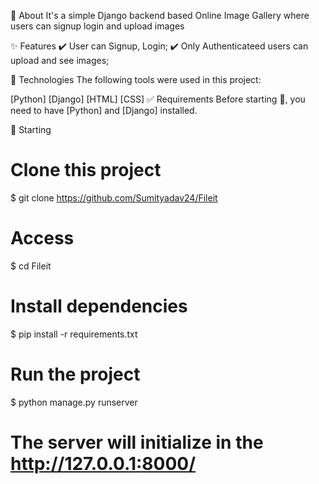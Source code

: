 🎯 About
It's a simple Django backend based Online Image Gallery where users can signup login and upload images

✨ Features
✔️ User can Signup, Login; ✔️ Only Authenticateed users can upload and see images;

🚀 Technologies
The following tools were used in this project:

[Python]
[Django]
[HTML]
[CSS]
✅ Requirements
Before starting 🏁, you need to have [Python] and [Django] installed.

🏁 Starting
# Clone this project
$ git clone https://github.com/Sumityadav24/Fileit

# Access
$ cd Fileit

# Install dependencies
$ pip install -r requirements.txt

# Run the project
$ python manage.py runserver

# The server will initialize in the <http://127.0.0.1:8000/>
